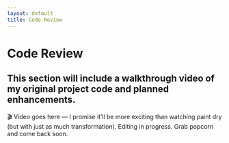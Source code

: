 ```yaml
---
layout: default
title: Code Review
---
```


<h1 id="typed-text">Code Review</h1>

This section will include a walkthrough video of my original project code and planned enhancements.
---

🎬 Video goes here — I promise it’ll be more exciting than watching paint dry (but with just as much transformation).
Editing in progress. Grab popcorn and come back soon.
